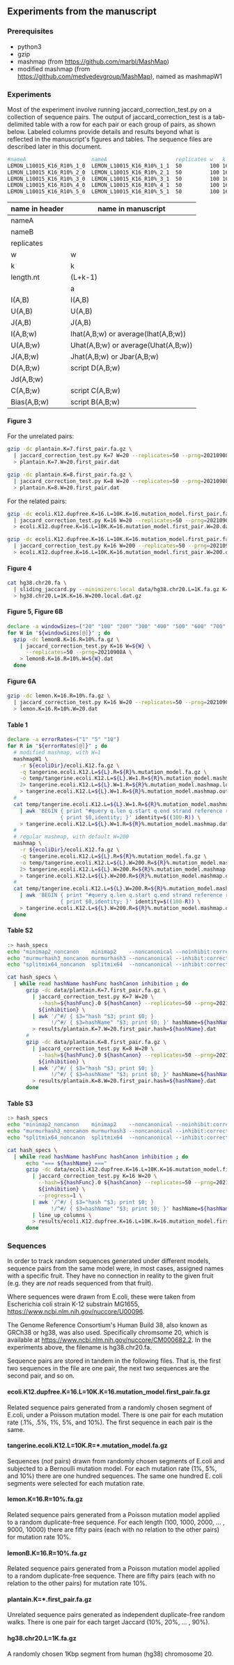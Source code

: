 ## Experiments from the manuscript

### Prerequisites

* python3
* gzip
* mashmap (from https://github.com/marbl/MashMap)
* modified mashmap (from https://github.com/medvedevgroup/MashMap), named as
mashmapW1

### Experiments

Most of the experiment involve running jaccard_correction_test.py on a
collection of sequence pairs. The output of jaccard_correction_test is a
tab-delimited table with a row for each pair or each group of pairs, as shown
below. Labeled columns provide details and results beyond what is reflected in
the manuscript's figures and tables. The sequence files are described later in
this document. 

```bash 
#nameA                     nameA                      replicates w   k  length.nt |a|   I(A,B) U(A,B) J(A,B)   I(A,B;w) U(A,B;w) J(A,B;w) D(A,B;w) Jd(A,B;w) C(A,B;w)  Bias(A,B;w) J(A,B;w)-J(A,B) I(A,B;w)-C(A,B;w)
LEMON_L10015_K16_R10%_1_0  LEMON_L10015_K16_R10%_1_1  50         100 16 10015     10000 1714   18286  0.093733 23.160   373.420  0.062117 1687     0.092120  22.612257 -0.031567   -0.031616       0.547743
LEMON_L10015_K16_R10%_2_0  LEMON_L10015_K16_R10%_2_1  50         100 16 10015     10000 1805   18195  0.099203 23.160   371.780  0.062371 1802     0.099022  24.096816 -0.034236   -0.036832       -0.936816
LEMON_L10015_K16_R10%_3_0  LEMON_L10015_K16_R10%_3_1  50         100 16 10015     10000 1945   18055  0.107726 25.620   368.860  0.069591 1919     0.106134  26.194298 -0.035308   -0.038135       -0.574298
LEMON_L10015_K16_R10%_4_0  LEMON_L10015_K16_R10%_4_1  50         100 16 10015     10000 1921   18079  0.106256 23.960   369.240  0.065008 1901     0.105033  25.798101 -0.035354   -0.041248       -1.838101
LEMON_L10015_K16_R10%_5_0  LEMON_L10015_K16_R10%_5_1  50         100 16 10015     10000 1936   18064  0.107174 26.780   370.340  0.072444 1903     0.105156  25.606760 -0.036029   -0.034731       1.173240
```

| name in header | name in manuscript                  |
| -------------- | ----------------------------------- |
| nameA          |                                     |
| nameB          |                                     |
| replicates     |                                     |
| w              | w                                   |
| k              | k                                   |
| length.nt      | (L+k-1)                             |
| |a|            | L                                   |
| I(A,B)         | I(A,B)                              |
| U(A,B)         | U(A,B)                              |
| J(A,B)         | J(A,B)                              |
| I(A,B;w)       | Ihat(A,B;w) or average(Ihat(A,B;w)) |
| U(A,B;w)       | Uhat(A,B;w) or average(Uhat(A,B;w)) |
| J(A,B;w)       | Jhat(A,B;w) or Jbar(A,B;w)          |
| D(A,B;w)       | script D(A,B;w)                     |
| Jd(A,B;w)      |                                     |
| C(A,B;w)       | script C(A,B;w)                     |
| Bias(A,B;w)    | script B(A,B;w)                     |

#### Figure 3

For the unrelated pairs:

```bash 
gzip -dc plantain.K=7.first_pair.fa.gz \
  | jaccard_correction_test.py K=7 W=20 --replicates=50 --prng=20210908A \
  > plantain.K=7.W=20.first_pair.dat

gzip -dc plantain.K=8.first_pair.fa.gz \
  | jaccard_correction_test.py K=8 W=20 --replicates=50 --prng=20210908A \
  > plantain.K=8.W=20.first_pair.dat
```

For the related pairs:

```bash 
gzip -dc ecoli.K12.dupfree.K=16.L=10K.K=16.mutation_model.first_pair.fa.gz \
  | jaccard_correction_test.py K=16 W=20 --replicates=50 --prng=20210908A \
  > ecoli.K12.dupfree.K=16.L=10K.K=16.mutation_model.first_pair.W=20.dat

gzip -dc ecoli.K12.dupfree.K=16.L=10K.K=16.mutation_model.first_pair.fa.gz \
  | jaccard_correction_test.py K=16 W=200 --replicates=50 --prng=20210908A \
  > ecoli.K12.dupfree.K=16.L=10K.K=16.mutation_model.first_pair.W=200.dat
```

#### Figure 4

```bash 
cat hg38.chr20.fa \
  | sliding_jaccard.py --minimizers:local data/hg38.chr20.L=1K.fa.gz K=16 W=200 \
  > hg38.chr20.L=1K.K=16.W=200.local.dat.gz
```

#### Figure 5, Figure 6B

```bash 
declare -a windowSizes=("20" "100" "200" "300" "400" "500" "600" "700" "800" "900" "1000")
for W in "${windowSizes[@]}" ; do
  gzip -dc lemonB.K=16.R=10%.fa.gz \
    | jaccard_correction_test.py K=16 W=${W} \
      --replicates=50 --prng=20210908A \
    > lemonB.K=16.R=10%.W=${W}.dat
  done
```

#### Figure 6A

```bash 
gzip -dc lemon.K=16.R=10%.fa.gz \
  | jaccard_correction_test.py K=16 W=20 --replicates=50 --prng=20210908A \
  > lemon.K=16.R=10%.W=20.dat
```

#### Table 1

```bash 
declare -a errorRates=("1" "5" "10")
for R in "${errorRates[@]}" ; do
  # modified mashmap, with W=1
  mashmapW1 \
    -r ${ecoliDir}/ecoli.K12.fa.gz \
    -q tangerine.ecoli.K12.L=${L}.R=${R}%.mutation_model.fa.gz \
    -o temp/tangerine.ecoli.K12.L=${L}.W=1.R=${R}%.mutation_model.mashmap \
    2> tangerine.ecoli.K12.L=${L}.W=1.R=${R}%.mutation_model.mashmap.log \
    > tangerine.ecoli.K12.L=${L}.W=1.R=${R}%.mutation_model.mashmap.out
  #
  cat temp/tangerine.ecoli.K12.L=${L}.W=1.R=${R}%.mutation_model.mashmap \
    | awk 'BEGIN { print "#query q.len q.start q.end strand reference r.len r.start r.end identity.mash identity.truth" }
                 { print $0,identity; }' identity=$((100-R)) \
    > tangerine.ecoli.K12.L=${L}.W=1.R=${R}%.mutation_model.mashmap.dat
  #
  # regular mashmap, with default W=200
  mashmap \
    -r ${ecoliDir}/ecoli.K12.fa.gz \
    -q tangerine.ecoli.K12.L=${L}.R=${R}%.mutation_model.fa.gz \
    -o temp/tangerine.ecoli.K12.L=${L}.W=200.R=${R}%.mutation_model.mashmap \
    2> tangerine.ecoli.K12.L=${L}.W=200.R=${R}%.mutation_model.mashmap.log \
    > tangerine.ecoli.K12.L=${L}.W=200.R=${R}%.mutation_model.mashmap.out
  #
  cat temp/tangerine.ecoli.K12.L=${L}.W=200.R=${R}%.mutation_model.mashmap \
    | awk 'BEGIN { print "#query q.len q.start q.end strand reference r.len r.start r.end identity.mash identity.truth" }
                 { print $0,identity; }' identity=$((100-R)) \
    > tangerine.ecoli.K12.L=${L}.W=200.R=${R}%.mutation_model.mashmap.dat
  done
```

#### Table S2

```bash 
:> hash_specs
echo "minimap2_noncanon    minimap2    --noncanonical --noinhibit:correction" >> hash_specs
echo "murmurhash3_noncanon murmurhash3 --noncanonical --inhibit:correction"   >> hash_specs
echo "splitmix64_noncanon  splitmix64  --noncanonical --inhibit:correction"   >> hash_specs

cat hash_specs \
  | while read hashName hashFunc hashCanon inhibition ; do
      gzip -dc data/plantain.K=7.first_pair.fa.gz \
        | jaccard_correction_test.py K=7 W=20 \
          --hash=${hashFunc}.0 ${hashCanon} --replicates=50 --prng=20210908A \
          ${inhibition} \
        | awk '/^#/ { $3="hash "$3; print $0; }
              !/^#/ { $3=hashName" "$3; print $0; }' hashName=${hashName} \
        > results/plantain.K=7.W=20.first_pair.hash=${hashName}.dat
      #
      gzip -dc data/plantain.K=8.first_pair.fa.gz \
        | jaccard_correction_test.py K=8 W=20 \
          --hash=${hashFunc}.0 ${hashCanon} --replicates=50 --prng=20210908A \
          ${inhibition} \
        | awk '/^#/ { $3="hash "$3; print $0; }
              !/^#/ { $3=hashName" "$3; print $0; }' hashName=${hashName} \
        > results/plantain.K=8.W=20.first_pair.hash=${hashName}.dat
      done
```

#### Table S3

```bash 
:> hash_specs
echo "minimap2_noncanon    minimap2    --noncanonical --noinhibit:correction" >> hash_specs
echo "murmurhash3_noncanon murmurhash3 --noncanonical --inhibit:correction"   >> hash_specs
echo "splitmix64_noncanon  splitmix64  --noncanonical --inhibit:correction"   >> hash_specs

cat hash_specs \
  | while read hashName hashFunc hashCanon inhibition ; do
      echo "=== ${hashName} ==="
      gzip -dc data/ecoli.K12.dupfree.K=16.L=10K.K=16.mutation_model.first_pair.fa.gz \
        | jaccard_correction_test.py K=16 W=20 \
          --hash=${hashFunc}.0 ${hashCanon} --replicates=50 --prng=20210908A \
          ${inhibition} \
          --progress=1 \
        | awk '/^#/ { $3="hash "$3; print $0; }
              !/^#/ { $3=hashName" "$3; print $0; }' hashName=${hashName} \
        | line_up_columns \
        > results/ecoli.K12.dupfree.K=16.L=10K.K=16.mutation_model.first_pair.W=20.hash=${hashName}.dat
      done
```

### Sequences

In order to track random sequences generated under different models, sequence
pairs from the same model were, in most cases, assigned names with a specific
fruit. They have no connection in reality to the given fruit (e.g. they are
*not* reads sequenced from that fruit).

Where sequences were drawn from E.coli, these were taken from Escherichia coli
strain K-12 substrain MG1655, https://www.ncbi.nlm.nih.gov/nuccore/U00096.

The Genome Reference Consortium's Human Build 38, also known as GRCh38 or hg38,
was also used. Specifically chromsome 20, which is available at
https://www.ncbi.nlm.nih.gov/nuccore/CM000682.2. In the experiments above, the
filename is hg38.chr20.fa.

Sequence pairs are stored in tandem in the following files. That is, the first
two sequences in the file are one pair, the next two sequences are the second
pair, and so on.

#### ecoli.K12.dupfree.K=16.L=10K.K=16.mutation_model.first_pair.fa.gz

Related sequence pairs generated from a randomly chosen segment of E.coli,
under a Poisson mutation model. There is one pair for each mutation rate (.1%,
.5%, 1%, 5%, and 10%). The first sequence in each pair is the same.

#### tangerine.ecoli.K12.L=10K.R=\*.mutation_model.fa.gz

Sequences (*not* pairs) drawn from randomly chosen segments of E.coli and
subjected to a Bernoulli mutation model. For each mutation rate (1%, 5%, and
10%) there are one hundred sequences. The same one hundred E. coli segments
were selected for each mutation rate.

#### lemon.K=16.R=10%.fa.gz

Related sequence pairs generated from a Poisson mutation model applied to a
random duplicate-free sequence. For each length (100, 1000, 2000, ... , 9000,
10000) there are fifty pairs (each with no relation to the other pairs) for
mutation rate 10%.

#### lemonB.K=16.R=10%.fa.gz

Related sequence pairs generated from a Poisson mutation model applied to a
random duplicate-free sequence. There are fifty pairs (each with no relation to
the other pairs) for mutation rate 10%.

#### plantain.K=\*.first_pair.fa.gz

Unrelated sequence pairs generated as independent duplicate-free random walks.
There is one pair for each target Jaccard (10%, 20%, ... , 90%).

#### hg38.chr20.L=1K.fa.gz

A randomly chosen 1Kbp segment from human (hg38) chromosome 20.


